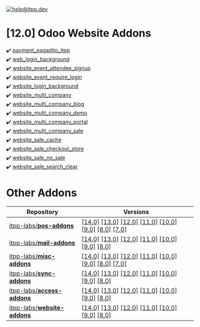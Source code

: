 [![help@itpp.dev](https://itpp.dev/images/infinity-readme.png)](mailto:help@itpp.dev)
# [12.0] Odoo Website Addons

:heavy_check_mark: [payment_pagadito_itpp](https://apps.odoo.com/apps/modules/12.0/payment_pagadito_itpp/)
<br/>:heavy_check_mark: [web_login_background](https://apps.odoo.com/apps/modules/12.0/web_login_background/)
<br/>:heavy_check_mark: [website_event_attendee_signup](https://apps.odoo.com/apps/modules/12.0/website_event_attendee_signup/)
<br/>:heavy_check_mark: [website_event_require_login](https://apps.odoo.com/apps/modules/12.0/website_event_require_login/)
<br/>:heavy_check_mark: [website_login_background](https://apps.odoo.com/apps/modules/12.0/website_login_background/)
<br/>:heavy_check_mark: [website_multi_company](https://apps.odoo.com/apps/modules/12.0/website_multi_company/)
<br/>:heavy_check_mark: [website_multi_company_blog](https://apps.odoo.com/apps/modules/12.0/website_multi_company_blog/)
<br/>:heavy_check_mark: [website_multi_company_demo](https://apps.odoo.com/apps/modules/12.0/website_multi_company_demo/)
<br/>:heavy_check_mark: [website_multi_company_portal](https://apps.odoo.com/apps/modules/12.0/website_multi_company_portal/)
<br/>:heavy_check_mark: [website_multi_company_sale](https://apps.odoo.com/apps/modules/12.0/website_multi_company_sale/)
<br/>:heavy_check_mark: [website_sale_cache](https://apps.odoo.com/apps/modules/12.0/website_sale_cache/)
<br/>:heavy_check_mark: [website_sale_checkout_store](https://apps.odoo.com/apps/modules/12.0/website_sale_checkout_store/)
<br/>:heavy_check_mark: [website_sale_no_sale](https://apps.odoo.com/apps/modules/12.0/website_sale_no_sale/)
<br/>:heavy_check_mark: [website_sale_search_clear](https://apps.odoo.com/apps/modules/12.0/website_sale_search_clear/)

Other Addons
============

| Repository | Versions |
|------------|----------|
| [itpp-labs/**pos-addons**](https://github.com/itpp-labs/pos-addons) | [[14.0]](https://github.com/itpp-labs/pos-addons/tree/14.0#readme) [[13.0]](https://github.com/itpp-labs/pos-addons/tree/13.0#readme) [[12.0]](https://github.com/itpp-labs/pos-addons/tree/12.0#readme) [[11.0]](https://github.com/itpp-labs/pos-addons/tree/11.0#readme) [[10.0]](https://github.com/itpp-labs/pos-addons/tree/10.0#readme) [[9.0]](https://github.com/itpp-labs/pos-addons/tree/9.0#readme) [[8.0]](https://github.com/itpp-labs/pos-addons/tree/8.0#readme) [[7.0]](https://github.com/itpp-labs/pos-addons/tree/7.0#readme) |
| [itpp-labs/**mail-addons**](https://github.com/itpp-labs/mail-addons) | [[14.0]](https://github.com/itpp-labs/mail-addons/tree/14.0#readme) [[13.0]](https://github.com/itpp-labs/mail-addons/tree/13.0#readme) [[12.0]](https://github.com/itpp-labs/mail-addons/tree/12.0#readme) [[11.0]](https://github.com/itpp-labs/mail-addons/tree/11.0#readme) [[10.0]](https://github.com/itpp-labs/mail-addons/tree/10.0#readme) [[9.0]](https://github.com/itpp-labs/mail-addons/tree/9.0#readme) [[8.0]](https://github.com/itpp-labs/mail-addons/tree/8.0#readme) |
| [itpp-labs/**misc-addons**](https://github.com/itpp-labs/misc-addons) | [[14.0]](https://github.com/itpp-labs/misc-addons/tree/14.0#readme) [[13.0]](https://github.com/itpp-labs/misc-addons/tree/13.0#readme) [[12.0]](https://github.com/itpp-labs/misc-addons/tree/12.0#readme) [[11.0]](https://github.com/itpp-labs/misc-addons/tree/11.0#readme) [[10.0]](https://github.com/itpp-labs/misc-addons/tree/10.0#readme) [[9.0]](https://github.com/itpp-labs/misc-addons/tree/9.0#readme) [[8.0]](https://github.com/itpp-labs/misc-addons/tree/8.0#readme) [[7.0]](https://github.com/itpp-labs/misc-addons/tree/7.0#readme) |
| [itpp-labs/**sync-addons**](https://github.com/itpp-labs/sync-addons) | [[14.0]](https://github.com/itpp-labs/sync-addons/tree/14.0#readme) [[13.0]](https://github.com/itpp-labs/sync-addons/tree/13.0#readme) [[12.0]](https://github.com/itpp-labs/sync-addons/tree/12.0#readme) [[11.0]](https://github.com/itpp-labs/sync-addons/tree/11.0#readme) [[10.0]](https://github.com/itpp-labs/sync-addons/tree/10.0#readme) [[9.0]](https://github.com/itpp-labs/sync-addons/tree/9.0#readme) [[8.0]](https://github.com/itpp-labs/sync-addons/tree/8.0#readme) |
| [itpp-labs/**access-addons**](https://github.com/itpp-labs/access-addons) | [[14.0]](https://github.com/itpp-labs/access-addons/tree/14.0#readme) [[13.0]](https://github.com/itpp-labs/access-addons/tree/13.0#readme) [[12.0]](https://github.com/itpp-labs/access-addons/tree/12.0#readme) [[11.0]](https://github.com/itpp-labs/access-addons/tree/11.0#readme) [[10.0]](https://github.com/itpp-labs/access-addons/tree/10.0#readme) [[9.0]](https://github.com/itpp-labs/access-addons/tree/9.0#readme) [[8.0]](https://github.com/itpp-labs/access-addons/tree/8.0#readme) |
| [itpp-labs/**website-addons**](https://github.com/itpp-labs/website-addons) | [[14.0]](https://github.com/itpp-labs/website-addons/tree/14.0#readme) [[13.0]](https://github.com/itpp-labs/website-addons/tree/13.0#readme) [[12.0]](https://github.com/itpp-labs/website-addons/tree/12.0#readme) [[11.0]](https://github.com/itpp-labs/website-addons/tree/11.0#readme) [[10.0]](https://github.com/itpp-labs/website-addons/tree/10.0#readme) [[9.0]](https://github.com/itpp-labs/website-addons/tree/9.0#readme) [[8.0]](https://github.com/itpp-labs/website-addons/tree/8.0#readme) |

